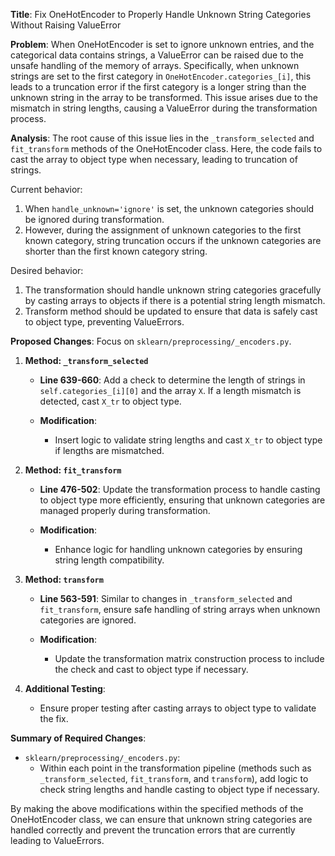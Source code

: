 **Title**: Fix OneHotEncoder to Properly Handle Unknown String Categories Without Raising ValueError

**Problem**: When OneHotEncoder is set to ignore unknown entries, and the categorical data contains strings, a ValueError can be raised due to the unsafe handling of the memory of arrays. Specifically, when unknown strings are set to the first category in `OneHotEncoder.categories_[i]`, this leads to a truncation error if the first category is a longer string than the unknown string in the array to be transformed. This issue arises due to the mismatch in string lengths, causing a ValueError during the transformation process.

**Analysis**: 
The root cause of this issue lies in the `_transform_selected` and `fit_transform` methods of the OneHotEncoder class. Here, the code fails to cast the array to object type when necessary, leading to truncation of strings.

Current behavior:
1. When `handle_unknown='ignore'` is set, the unknown categories should be ignored during transformation.
2. However, during the assignment of unknown categories to the first known category, string truncation occurs if the unknown categories are shorter than the first known category string.

Desired behavior:
1. The transformation should handle unknown string categories gracefully by casting arrays to objects if there is a potential string length mismatch.
2. Transform method should be updated to ensure that data is safely cast to object type, preventing ValueErrors.

**Proposed Changes**:
Focus on `sklearn/preprocessing/_encoders.py`.

1. **Method: `_transform_selected`**
   - **Line 639-660**: Add a check to determine the length of strings in `self.categories_[i][0]` and the array `X`. If a length mismatch is detected, cast `X_tr` to object type.

   - **Modification**:
     - Insert logic to validate string lengths and cast `X_tr` to object type if lengths are mismatched.

2. **Method: `fit_transform`**
   - **Line 476-502**: Update the transformation process to handle casting to object type more efficiently, ensuring that unknown categories are managed properly during transformation.

   - **Modification**:
     - Enhance logic for handling unknown categories by ensuring string length compatibility.

3. **Method: `transform`**
   - **Line 563-591**: Similar to changes in `_transform_selected` and `fit_transform`, ensure safe handling of string arrays when unknown categories are ignored.

   - **Modification**:
     - Update the transformation matrix construction process to include the check and cast to object type if necessary.

4. **Additional Testing**:
   - Ensure proper testing after casting arrays to object type to validate the fix.

**Summary of Required Changes**:
- `sklearn/preprocessing/_encoders.py`:
  - Within each point in the transformation pipeline (methods such as `_transform_selected`, `fit_transform`, and `transform`), add logic to check string lengths and handle casting to object type if necessary.
  
By making the above modifications within the specified methods of the OneHotEncoder class, we can ensure that unknown string categories are handled correctly and prevent the truncation errors that are currently leading to ValueErrors.